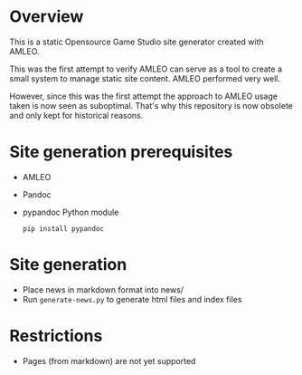 # Overview

This is a static Opensource Game Studio site generator created with AMLEO.

This was the first attempt to verify AMLEO can serve as a tool to create
a small system to manage static site content. AMLEO performed very well.

However, since this was the first attempt the approach to AMLEO usage taken
is now seen as suboptimal. That's why this repository is now obsolete
and only kept for historical reasons.

# Site generation prerequisites

* AMLEO
* Pandoc
* pypandoc Python module

    ```pip install pypandoc```

# Site generation

* Place news in markdown format into news/
* Run `generate-news.py` to generate html files and index files

# Restrictions

* Pages (from markdown) are not yet supported
